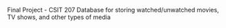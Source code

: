 Final Project - CSIT 207
Database for storing watched/unwatched movies, TV shows, and other types of media

